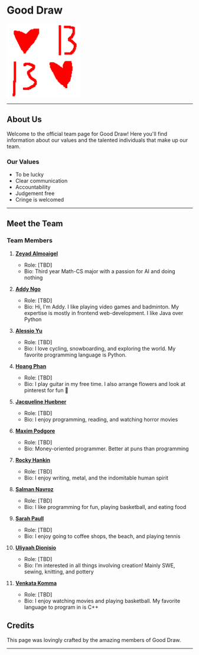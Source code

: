 # Good Draw

<img src="branding/Team Slack Logo.png" alt="Team Logo" width="200" height="200">


---

## About Us

Welcome to the official team page for Good Draw! Here you'll find information about our values and the talented individuals that make up our team.

### Our Values

- To be lucky
- Clear communication
- Accountability
- Judgement free
- Cringe is welcomed


---

## Meet the Team

### Team Members

1. **[Zeyad Almoaigel](https://github.com/Zeyddd)**
   - Role: [TBD]
   - Bio: Third year Math-CS major with a passion for AI and doing nothing
   
2. **[Addy Ngo](https://github.com/addyng)**
   - Role: [TBD]
   - Bio: Hi, I'm Addy. I like playing video games and badminton. My expertise is mostly in frontend web-development. I like Java over Python
   
3. **[Alessio Yu](https://github.com/aleyu0?tab=overview&from=2024-04-01&to=2024-04-14)**
   - Role: [TBD]
   - Bio: I love cycling, snowboarding, and exploring the world. My favorite programming language is Python.

4. **[Hoang Phan](https://github.com/hwaengfan)**
   - Role: [TBD]
   - Bio: I play guitar in my free time. I also arrange flowers and look at pinterest for fun :slightly_smiling_face:
   
5. **[Jacqueline Huebner](https://github.com/jvhuebner)**
   - Role: [TBD]
   - Bio: I enjoy programming, reading, and watching horror movies
   
6. **[Maxim Podgore](https://github.com/MaximPodgore)**
   - Role: [TBD]
   - Bio: Money-oriented programmer. Better at puns than programming
  
7. **[Rocky Hankin](https://github.com/rhankin214)**
   - Role: [TBD]
   - Bio: I enjoy writing, metal, and the indomitable human spirit
   
8. **[Salman Navroz](https://github.com/salnav/)**
   - Role: [TBD]
   - Bio: I like programming for fun, playing basketball, and eating food
   
9. **[Sarah Paull](https://github.com/sarahpaulll)**
   - Role: [TBD]
   - Bio: I enjoy going to coffee shops, the beach, and playing tennis
  
10. **[Uliyaah Dionisio](https://github.com/uliyaah)**
       - Role: [TBD]
       - Bio: I’m interested in all things involving creation! Mainly SWE, sewing, knitting, and pottery
   
11. **[Venkata Komma](https://github.com/vkom56000)**
       - Role: [TBD]
       - Bio: I enjoy watching movies and playing basketball. My favorite language to program in is C++


## Credits

This page was lovingly crafted by the amazing members of Good Draw.

---

